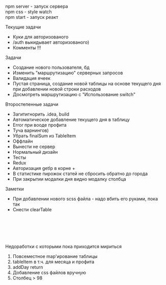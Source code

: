 npm server - запуск сервера \
npm css - style watch \
npm start - запуск реакт

Текущие задачи
* Куки для авторизованого
* /auth выкидывает авторизованого)
* Комменты !!!

Задачи
* Создание нового пользователя, бд
* Изменить "маршрутизацию" серверных запросов
* Валидация ячеек
* Пустая страница, создание новой таблицы на основе текущего дня при добавлении новой строки расходов
* Досмотреть маршрутизацию с "Использование switch"

Второстепенные задачи
* Загитигнорить .idea, build
* Автоматическое добавление текущего дня в таблицу
* Error при вооде профита
* Туча варнингов)
* Убрать finalSum из TableItem
* Оффлайн
* Вынести не сервер
* Нормальный дизайн
* Тесты
* Redux 
* Авторизация getIp в корне + 
* В статистике пирожок статей не сбросить обратно до города
* При закрытии модалки дня видно модалку столбца

Заметки
* При добавлении нового scss файла - надо вбить его руками, пока так
* Снести clearTable



\
\
\
\
\
Недоработки с которыми пока приходится мириться
1. Повсеместное map'ирование таблицы
2. tableItem в т.ч. для месяца и профита
3. addDay return
4. Добавление css файлов вручную
5. Столбец > 98